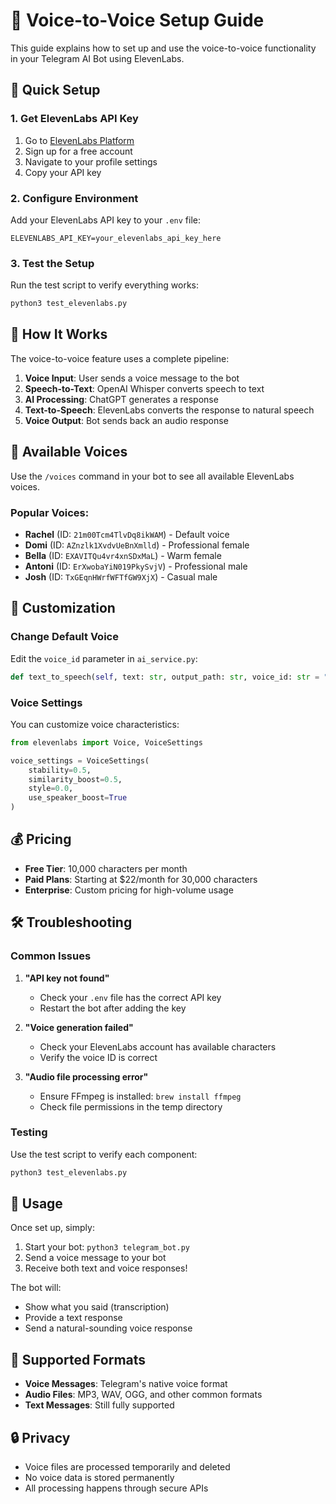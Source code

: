 # 🎤 Voice-to-Voice Setup Guide

This guide explains how to set up and use the voice-to-voice functionality in your Telegram AI Bot using ElevenLabs.

## 🚀 Quick Setup

### 1. Get ElevenLabs API Key

1. Go to [ElevenLabs Platform](https://elevenlabs.io/)
2. Sign up for a free account
3. Navigate to your profile settings
4. Copy your API key

### 2. Configure Environment

Add your ElevenLabs API key to your `.env` file:

```env
ELEVENLABS_API_KEY=your_elevenlabs_api_key_here
```

### 3. Test the Setup

Run the test script to verify everything works:

```bash
python3 test_elevenlabs.py
```

## 🎯 How It Works

The voice-to-voice feature uses a complete pipeline:

1. **Voice Input**: User sends a voice message to the bot
2. **Speech-to-Text**: OpenAI Whisper converts speech to text
3. **AI Processing**: ChatGPT generates a response
4. **Text-to-Speech**: ElevenLabs converts the response to natural speech
5. **Voice Output**: Bot sends back an audio response

## 🎤 Available Voices

Use the `/voices` command in your bot to see all available ElevenLabs voices.

### Popular Voices:
- **Rachel** (ID: `21m00Tcm4TlvDq8ikWAM`) - Default voice
- **Domi** (ID: `AZnzlk1XvdvUeBnXmlld`) - Professional female
- **Bella** (ID: `EXAVITQu4vr4xnSDxMaL`) - Warm female
- **Antoni** (ID: `ErXwobaYiN019PkySvjV`) - Professional male
- **Josh** (ID: `TxGEqnHWrfWFTfGW9XjX`) - Casual male

## 🔧 Customization

### Change Default Voice

Edit the `voice_id` parameter in `ai_service.py`:

```python
def text_to_speech(self, text: str, output_path: str, voice_id: str = "YOUR_PREFERRED_VOICE_ID") -> bool:
```

### Voice Settings

You can customize voice characteristics:

```python
from elevenlabs import Voice, VoiceSettings

voice_settings = VoiceSettings(
    stability=0.5,
    similarity_boost=0.5,
    style=0.0,
    use_speaker_boost=True
)
```

## 💰 Pricing

- **Free Tier**: 10,000 characters per month
- **Paid Plans**: Starting at $22/month for 30,000 characters
- **Enterprise**: Custom pricing for high-volume usage

## 🛠️ Troubleshooting

### Common Issues

1. **"API key not found"**
   - Check your `.env` file has the correct API key
   - Restart the bot after adding the key

2. **"Voice generation failed"**
   - Check your ElevenLabs account has available characters
   - Verify the voice ID is correct

3. **"Audio file processing error"**
   - Ensure FFmpeg is installed: `brew install ffmpeg`
   - Check file permissions in the temp directory

### Testing

Use the test script to verify each component:

```bash
python3 test_elevenlabs.py
```

## 🎉 Usage

Once set up, simply:

1. Start your bot: `python3 telegram_bot.py`
2. Send a voice message to your bot
3. Receive both text and voice responses!

The bot will:
- Show what you said (transcription)
- Provide a text response
- Send a natural-sounding voice response

## 📱 Supported Formats

- **Voice Messages**: Telegram's native voice format
- **Audio Files**: MP3, WAV, OGG, and other common formats
- **Text Messages**: Still fully supported

## 🔒 Privacy

- Voice files are processed temporarily and deleted
- No voice data is stored permanently
- All processing happens through secure APIs
